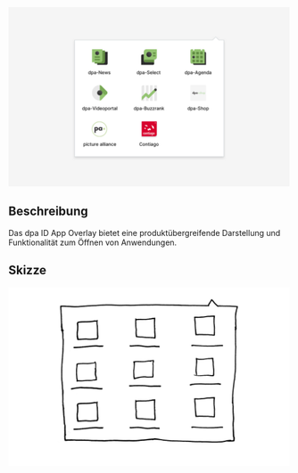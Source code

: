 ![](AppOverlay.png)

## Beschreibung
Das dpa ID App Overlay bietet eine produktübergreifende Darstellung und Funktionalität zum Öffnen von Anwendungen.

## Skizze
![](Scribble.png)
